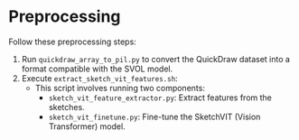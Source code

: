 # Preprocessing

Follow these preprocessing steps:

1. Run `quickdraw_array_to_pil.py` to convert the QuickDraw dataset into a format compatible with the SVOL model.
2. Execute `extract_sketch_vit_features.sh`:
	- This script involves running two components:
		* `sketch_vit_feature_extractor.py`: Extract features from the sketches.
		* `sketch_vit_finetune.py`: Fine-tune the SketchVIT (Vision Transformer) model.
